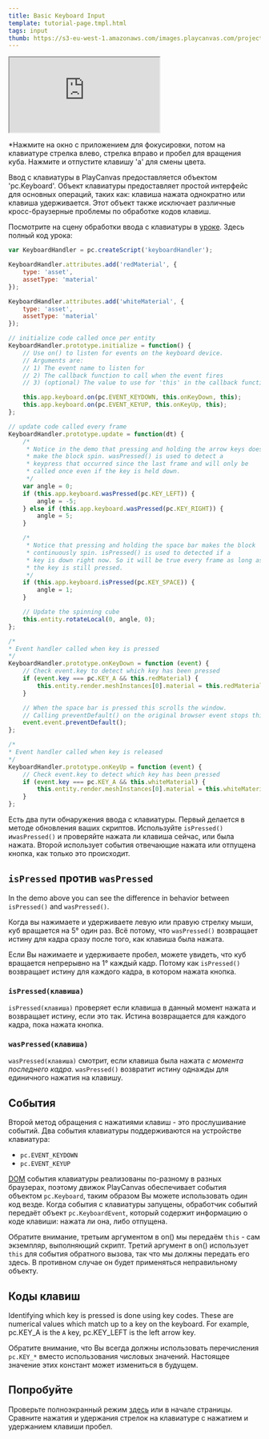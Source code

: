 ```yaml
---
title: Basic Keyboard Input
template: tutorial-page.tmpl.html
tags: input
thumb: https://s3-eu-west-1.amazonaws.com/images.playcanvas.com/projects/12/405804/513097-image-75.jpg
---
```


<iframe src="https://playcanv.as/p/rFZGQWCi/?overlay=false"></iframe>

*Нажмите на окно с приложением для фокусировки, потом на клавиатуре стрелка влево, стрелка вправо и пробел для вращения куба. Нажмите и отпустите клавишу 'a' для смены цвета.

Ввод с клавиатуры в PlayCanvas предоставляется объектом 'pc.Keyboard'.
Объект клавиатуры предоставляет простой интерфейс для основных операций, таких как: клавиша нажата однократно или клавиша удерживается. Этот объект также исключает различные кросс-браузерные проблемы по обработке кодов клавиш.

Посмотрите на сцену обработки ввода с клавиатуры в [уроке][1]. Здесь полный код урока:

```javascript
var KeyboardHandler = pc.createScript('keyboardHandler');

KeyboardHandler.attributes.add('redMaterial', {
    type: 'asset',
    assetType: 'material'
});

KeyboardHandler.attributes.add('whiteMaterial', {
    type: 'asset',
    assetType: 'material'
});

// initialize code called once per entity
KeyboardHandler.prototype.initialize = function() {
    // Use on() to listen for events on the keyboard device.
    // Arguments are:
    // 1) The event name to listen for
    // 2) The callback function to call when the event fires
    // 3) (optional) The value to use for 'this' in the callback function

    this.app.keyboard.on(pc.EVENT_KEYDOWN, this.onKeyDown, this);
    this.app.keyboard.on(pc.EVENT_KEYUP, this.onKeyUp, this);
};

// update code called every frame
KeyboardHandler.prototype.update = function(dt) {
    /*
     * Notice in the demo that pressing and holding the arrow keys doesn't
     * make the block spin. wasPressed() is used to detect a
     * keypress that occurred since the last frame and will only be
     * called once even if the key is held down.
     */
    var angle = 0;
    if (this.app.keyboard.wasPressed(pc.KEY_LEFT)) {
        angle = -5;
    } else if (this.app.keyboard.wasPressed(pc.KEY_RIGHT)) {
        angle = 5;
    }

    /*
     * Notice that pressing and holding the space bar makes the block
     * continuously spin. isPressed() is used to detected if a
     * key is down right now. So it will be true every frame as long as
     * the key is still pressed.
     */
    if (this.app.keyboard.isPressed(pc.KEY_SPACE)) {
        angle = 1;
    }

    // Update the spinning cube
    this.entity.rotateLocal(0, angle, 0);
};

/*
* Event handler called when key is pressed
*/
KeyboardHandler.prototype.onKeyDown = function (event) {
    // Check event.key to detect which key has been pressed
    if (event.key === pc.KEY_A && this.redMaterial) {
        this.entity.render.meshInstances[0].material = this.redMaterial.resource;
    }

    // When the space bar is pressed this scrolls the window.
    // Calling preventDefault() on the original browser event stops this.
    event.event.preventDefault();
};

/*
* Event handler called when key is released
*/
KeyboardHandler.prototype.onKeyUp = function (event) {
    // Check event.key to detect which key has been pressed
    if (event.key === pc.KEY_A && this.whiteMaterial) {
        this.entity.render.meshInstances[0].material = this.whiteMaterial.resource;
    }
};
```

Есть два пути обнаружения ввода с клавиатуры. Первый делается в методе обновления ваших скриптов. Используйте `isPressed()` и`wasPressed()` и проверяйте нажата ли клавиша сейчас, или была нажата. Второй использует события отвечающие нажата или отпущена кнопка, как только это происходит.

## `isPressed` против `wasPressed`

In the demo above you can see the difference in behavior between `isPressed()` and `wasPressed()`.

Когда вы нажимаете и удерживаете левую или правую стрелку мыши, куб вращается на 5&deg; один раз. Всё потому, что `wasPressed()` возвращает истину для кадра сразу после того, как клавиша была нажата.

Если Вы нажимаете и удерживаете пробел, можете увидеть, что куб вращается непрерывно на 1&deg; каждый кадр. Потому как  `isPressed()` возвращает истину для каждого кадра, в котором нажата кнопка.

### `isPressed(клавиша)`

`isPressed(клавиша)` проверяет если клавиша в данный момент нажата и возвращает истину, если это так. Истина возвращается для каждого кадра, пока нажата кнопка.

### `wasPressed(клавиша)`

`wasPressed(клавиша)` смотрит, если клавиша была нажата *с момента последнего кадра*. `wasPressed()` возвратит истину однажды для единичного нажатия на клавишу.

## События

Второй метод обращения с нажатиями клавиш - это прослушивание событий. Два события клавиатуры поддерживаются на устройстве клавиатура:

* `pc.EVENT_KEYDOWN`
* `pc.EVENT_KEYUP`

[DOM][3] события клавиатуры реализованы по-разному в разных браузерах, поэтому движок PlayCanvas обеспечивает события объектом `pc.Keyboard`, таким образом Вы можете использовать один код везде. Когда события с клавиатуры запущены, обработчик событий передаёт объект `pc.KeyboardEvent`, который содержит информацию о коде клавиши: нажата ли она, либо отпущена.

Обратите внимание, третьим аргументом в on() мы передаём `this` - сам экземпляр, выполняющий скрипт. Третий аргумент в on()  использует `this` для события обратного вызова, так что мы должны передать его здесь. В противном случае он будет применяться неправильному объекту.

## Коды клавиш

Identifying which key is pressed is done using key codes. These are numerical values which match up to a key on the keyboard. For example, pc.KEY_A is the `A` key, pc.KEY_LEFT is the left arrow key.

Обратите внимание, что Вы всегда должны использовать перечисления `pc.KEY_*` вместо использования числовых значений. Настоящее значение этих констант может измениться в будущем.

## Попробуйте

Проверьте полноэкранный режим [здесь][2]  или в начале страницы. Сравните нажатия и удержания стрелок на клавиатуре с нажатием и удержанием клавиши пробел.

[1]: https://playcanvas.com/project/405804/overview/tutorial-basic-keyboard-input
[2]: https://playcanv.as/p/rFZGQWCi/
[3]: /user-manual/glossary#dom

